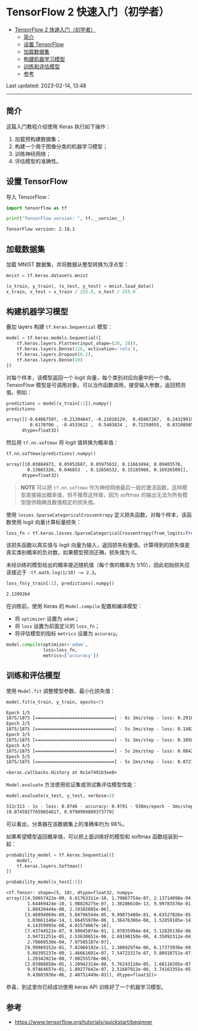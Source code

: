 # TensorFlow 2 快速入门（初学者）

- [TensorFlow 2 快速入门（初学者）](#tensorflow-2-快速入门初学者)
  - [简介](#简介)
  - [设置 TensorFlow](#设置-tensorflow)
  - [加载数据集](#加载数据集)
  - [构建机器学习模型](#构建机器学习模型)
  - [训练和评估模型](#训练和评估模型)
  - [参考](#参考)

Last updated: 2023-02-14, 13:48
****

## 简介

这篇入门教程介绍使用 Keras 执行如下操作：

1. 加载预构建数据集；
2. 构建一个用于图像分类的机器学习模型；
3. 训练神经网络；
4. 评估模型的准确性。

## 设置 TensorFlow

导入 TensorFlow：

```python
import tensorflow as tf

print("TensorFlow version: ", tf.__version__)
```

```txt
TensorFlow version: 2.10.1
```

## 加载数据集

加载 MNIST 数据集，并将数据从整型转换为浮点型：

```python
mnist = tf.keras.datasets.mnist

(x_train, y_train), (x_test, y_test) = mnist.load_data()
x_train, x_test = x_train / 255.0, x_test / 255.0
```

## 构建机器学习模型

叠加 layers 构建 `tf.keras.Sequential` 模型：

```python
model = tf.keras.models.Sequential([
    tf.keras.layers.Flatten(input_shape=(28, 28)),
    tf.keras.layers.Dense(128, activation='relu'),
    tf.keras.layers.Dropout(0.2),
    tf.keras.layers.Dense(10)
])
```

对每个样本，该模型返回一个 logit 向量，每个类别对应向量中的一个值。TensorFlow 模型是可调用对象，可以当作函数调用，接受输入参数，返回预测值。例如：

```python
predictions = model(x_train[:1]).numpy()
predictions
```

```txt
array([[-0.64067507, -0.21394847, -0.21010129,  0.45867267,  0.24329919,
         0.6170706 , -0.4533612 ,  0.5403824 ,  0.72258055,  0.83108985]],
      dtype=float32)
```

然后用 `tf.nn.softmax` 将 logit 值转换为概率值：

```python
tf.nn.softmax(predictions).numpy()
```

```txt
array([[0.03884973, 0.05952687, 0.05975632, 0.11663494, 0.09403578,
        0.13665326, 0.046853  , 0.12656532, 0.15185966, 0.16926509]],
      dtype=float32)
```

> **NOTE**
> 可以把 `tf.nn.softmax` 作为神经网络最后一层的激活函数，这样模型直接输出概率值，但不推荐这样做，因为 softmax 的输出无法为所有模型提供精确且数值稳定的损失值。

使用 `losses.SparseCategoricalCrossentropy` 定义损失函数，对每个样本，该函数使用 logit 向量计算标量损失：

```python
loss_fn = tf.keras.losses.SparseCategoricalCrossentropy(from_logits=True)
```

该损失函数以真实值与 logit 向量为输入，返回损失标量值。计算得到的损失值是真实类别概率的负对数，如果模型预测正确，损失值为 0。

未经训练的模型给出的概率接近随机值（每个类的概率为 1/10），因此初始损失应该接近于 `-tf.math.log(1/10) ~= 2.3`。

```python
loss_fn(y_train[:1], predictions).numpy()
```

```txt
2.1399264
```

在训练前，使用 Keras 的 `Model.compile` 配置和编译模型：

- 将 `optimizer` 设置为 `adam`；
- 将 `loss` 设置为前面定义的 `loss_fn`；
- 将评估模型的指标 `metrics` 设置为 `accuracy`。

```python
model.compile(optimizer='adam',
              loss=loss_fn,
              metrics=['accuracy'])
```

## 训练和评估模型

使用 `Model.fit` 调整模型参数、最小化损失值：

```python
model.fit(x_train, y_train, epochs=5)
```

```txt
Epoch 1/5
1875/1875 [==============================] - 6s 3ms/step - loss: 0.2918 - accuracy: 0.9153
Epoch 2/5
1875/1875 [==============================] - 5s 3ms/step - loss: 0.1402 - accuracy: 0.9582
Epoch 3/5
1875/1875 [==============================] - 5s 3ms/step - loss: 0.1058 - accuracy: 0.9684
Epoch 4/5
1875/1875 [==============================] - 5s 2ms/step - loss: 0.0842 - accuracy: 0.9738
Epoch 5/5
1875/1875 [==============================] - 5s 2ms/step - loss: 0.0721 - accuracy: 0.9772

<keras.callbacks.History at 0x1e7491b3ee0>
```

`Model.evaluate` 方法使用验证集或测试集评估模型性能：

```python
model.evaluate(x_test, y_test, verbose=2)
```

```txt
313/313 - 1s - loss: 0.0746 - accuracy: 0.9791 - 938ms/epoch - 3ms/step
[0.07459277659654617, 0.9790999889373779]
```

可以看出，分类器在该数据集上的准确率约为 98%。

如果希望模型返回概率值，可以把上面训练好的模型和 softmax 函数组装到一起：

```python
probability_model = tf.keras.Sequential([
    model,
    tf.keras.layers.Softmax()
])
```

```python
probability_model(x_test[:5])
```

```txt
<tf.Tensor: shape=(5, 10), dtype=float32, numpy=
array([[4.50657422e-09, 6.61763311e-10, 1.79867754e-07, 2.13714098e-04,
        1.64469424e-10, 1.98828275e-07, 1.30286610e-13, 9.99783576e-01,
        1.88420444e-08, 2.19102685e-06],
       [3.46894069e-09, 5.84796544e-05, 9.99873400e-01, 6.63527026e-05,
        1.03661146e-14, 1.66455970e-06, 1.36476306e-08, 1.52059185e-14,
        4.14359995e-08, 4.01574667e-16],
       [7.43744522e-07, 9.99045074e-01, 1.97835994e-04, 5.12826136e-06,
        3.94731251e-05, 2.53630651e-06, 2.69190150e-06, 4.35092312e-04,
        2.70660530e-04, 7.97585187e-07],
       [9.99989152e-01, 7.82966192e-11, 2.38692974e-06, 6.17373930e-09,
        5.08395237e-09, 1.46661691e-07, 7.54723317e-07, 5.80910751e-07,
        1.20342021e-08, 7.00255578e-06],
       [2.03908858e-05, 1.20942314e-08, 5.76243110e-05, 1.68110205e-07,
        9.97464657e-01, 1.89277642e-07, 2.51607912e-06, 3.74163355e-05,
        9.43603936e-06, 2.40751449e-03]], dtype=float32)>
```

恭喜，到这里你已经成功使用 keras API 训练好了一个机器学习模型。

## 参考

- https://www.tensorflow.org/tutorials/quickstart/beginner
